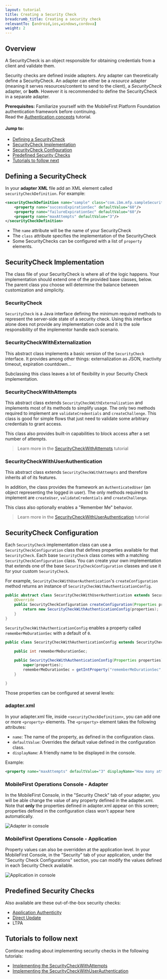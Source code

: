 ```yaml
---
layout: tutorial
title: Creating a Security Check
breadcrumb_title: Creating a security check
relevantTo: [android,ios,windows,cordova]
weight: 2
---
```

## Overview
A SecurityCheck is an object responsible for obtaining credentials from a client and validate them.

Security checks are defined inside adapters. Any adapter can theoretically define a SecurityCheck. An adapter can either be a *resource* adapter (meaning it serves resources/content to send to the client), a *SecurityCheck* adapter, or **both**. However it is recommended to define the SecurityCheck in a separate adapter.

**Prerequisites:** Familiarize yourself with the MobileFirst Platform Foundation authentication framework before continuing.  
Read the [Authentication concepts](../authentication-concepts/) tutorial.

#### Jump to:

* [Defining a SecurityCheck](#defining-a-securitycheck)
* [SecurityCheck Implementation](#securitycheck-implementation)
* [SecurityCheck Configuration](#securitycheckconfiguration)
* [Predefined Security Checks](#predefined-security-check)
* [Tutorials to follow next](#tutorials-to-follow-next)

## Defining a SecurityCheck
In your **adapter XML** file add an XML element called `securityCheckDefinition`. For example:

```xml
<securityCheckDefinition name="sample" class="com.ibm.mfp.sampleSecurityCheck">
    <property name="successExpirationSec" defaultValue="60"/>
    <property name="failureExpirationSec" defaultValue="60"/>
    <property name="maxAttempts" defaultValue="3"/>
</securityCheckDefinition>
```

- The `name` attribute will be the name of your SecurityCheck
- The `class` attribute specifies the implementation of the SecurityCheck
- Some SecurityChecks can be configured with a list of `property` elements.

## SecurityCheck Implementation
The class file of your SecurityCheck is where all of the logic happens. Your implementation should extend one of the provided base classes, below.  
The parent class you choose will determine the balance between customization and simplicity.

### SecurityCheck
`SecurityCheck` is a Java interface defining the minimum required methods to represent the server-side state of a security check. Using this interface alone does not provide any implementation code and it is the sole responsibility of the implementor handle each scenario.

### SecurityCheckWithExternalization
This abstract class implements a basic version of the `SecurityCheck` interface.
It provides among other things: externalization as JSON, inactivity timeout, expiration countdown...

Subclassing this class leaves a lot of flexibility in your Security Check implementation.

### SecurityCheckWithAttempts
This abstract class extends `SecurityCheckWithExternalization` and implements most of its methods to simplify usage. The only two methods required to implement are `validateCredentials` and `createChallenge`. This class is good for simple flows that just need to validate some arbitrary credentials to grant access.

This class also provides built-in capabilities to block access after a set number of attempts.

> Learn more in the [SecurityCheckWithAttempts](../security-check-with-attempts) tutorial

### SecurityCheckWithUserAuthentication
This abstract class extends `SecurityCheckWithAttempts` and therefore inherits all of its features.

In addition, the class provides the framework an `AuthenticatedUser` (an object representing the logged in user). The only methods required to implement are `createUser`, `validateCredentials` and `createChallenge`.

This class also optionally enables a "Remember Me" behavior.

> Learn more in the [SecurityCheckWithUserAuthentication](../security-check-with-user-authentication) tutorial

## SecurityCheck Configuration

Each `SecurityCheck` implementation class can use a `SecurityCheckConfiguration` class that defines properties available for that `SecurityCheck`. Each base `SecurityCheck` class comes with a matching `SecurityCheckConfiguration` class. You can create your own implementation that extends one of the base `SecurityCheckConfiguration` classes and use it for your custom `SecurityCheck`.

For example, `SecurityCheckWithUserAuthentication`'s `createConfiguration` method returns an instance of `SecurityCheckWithAuthenticationConfig`.

```java
public abstract class SecurityCheckWithUserAuthentication extends SecurityCheckWithAttempts {
    @Override
    public SecurityCheckConfiguration createConfiguration(Properties properties) {
        return new SecurityCheckWithAuthenticationConfig(properties);
    }
}
```

`SecurityCheckWithAuthenticationConfig` enables a property called `rememberMeDurationSec` with a default of `0`.

```java
public class SecurityCheckWithAuthenticationConfig extends SecurityCheckWithAttemptsConfig {

    public int rememberMeDurationSec;

    public SecurityCheckWithAuthenticationConfig(Properties properties) {
        super(properties);
        rememberMeDurationSec = getIntProperty("rememberMeDurationSec", properties, 0);
    }

}
```

Those properties can be configured at several levels:

### adapter.xml
In your adapter.xml file, inside `<securityCheckDefinition>`, you can add one or more `<property>` elements.
The `<property>` element takes the following attributes:

- `name`: The name of the property, as defined in the configuration class.
- `defaultValue`: Overrides the default value defined in the configuration class.
- `displayName`: A friendly name to be displayed in the console.

Example:

```xml
<property name="maxAttempts" defaultValue="3" displayName="How many attempts are allowed"/>
```

### MobileFirst Operations Console - Adapter
In the MobileFirst Console, in the "Security Check" tab of your adapter, you will be able change the value of any property defined in the adapter.xml.
Note that **only** the properties defined in adapter.xml appear on this screen; properties defined in the configuration class won't appear here automatically.

![Adapter in console](console-adapter-security.png)

### MobileFirst Operations Console - Application
Property values can also be overridden at the application level. In your MobileFirst Console, in the "Security" tab of your application, under the "Security Check Configurations" section, you can modify the values defined in each Security Check available.

![Application in console](console-application-security.png)

## Predefined Security Checks
Also available are these out-of-the-box security checks:

- [Application Authenticity](../application-authenticity/)
- [Direct Update](../../using-the-mfpf-sdk/direct-update)
- LTPA

## Tutorials to follow next
Continue reading about implementing security checks in the following tutorials:

* [Implementing the SecurityCheckWithAttempts](../security-check-with-attempts/)
* [Implementing the SecurityCheckWithUserAuthentication](../security-check-with-user-authentication/)
